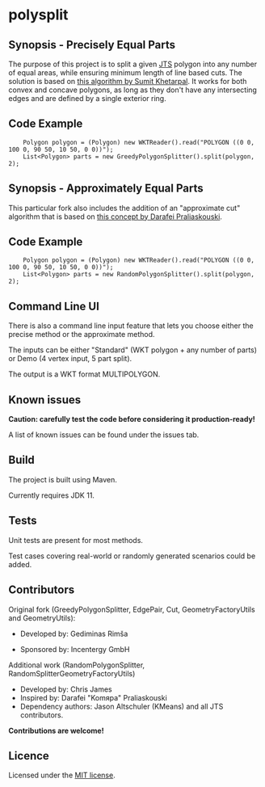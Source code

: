# polysplit

## Synopsis - Precisely Equal Parts

The purpose of this project is to split a given [JTS](http://www.vividsolutions.com/jts/JTSHome.htm) polygon into any 
number of equal areas, while ensuring minimum length of line based cuts. The solution is based on 
[this algorithm by Sumit Khetarpal](http://www.khetarpal.org/polygon-splitting/). It works for both convex and concave 
polygons, as long as they don't have any intersecting edges and are defined by a single exterior ring.

## Code Example
```
    Polygon polygon = (Polygon) new WKTReader().read("POLYGON ((0 0, 100 0, 90 50, 10 50, 0 0))");
    List<Polygon> parts = new GreedyPolygonSplitter().split(polygon, 2);
```

## Synopsis - Approximately Equal Parts

This particular fork also includes the addition of an "approximate cut" algorithm that is based on 
[this concept by Darafei Praliaskouski](https://lists.osgeo.org/pipermail/postgis-users/2018-June/042795.html).

## Code Example
```
    Polygon polygon = (Polygon) new WKTReader().read("POLYGON ((0 0, 100 0, 90 50, 10 50, 0 0))");
    List<Polygon> parts = new RandomPolygonSplitter().split(polygon, 2);
```


## Command Line UI

There is also a command line input feature that lets you choose either the precise
method or the approximate method.

The inputs can be either "Standard" (WKT polygon + any number of parts)
or Demo (4 vertex input, 5 part split).

The output is a WKT format MULTIPOLYGON.

## Known issues

**Caution: carefully test the code before considering it production-ready!**

A list of known issues can be found under the issues tab.

## Build

The project is built using Maven.

Currently requires JDK 11.

## Tests

Unit tests are present for most methods.

Test cases covering real-world or randomly generated scenarios could be added.

## Contributors

Original fork (GreedyPolygonSplitter, EdgePair, Cut,
GeometryFactoryUtils and GeometryUtils):

* Developed by: Gediminas Rimša

* Sponsored by: Incentergy GmbH

Additional work (RandomPolygonSplitter, RandomSplitterGeometryFactoryUtils)

* Developed by: Chris James
* Inspired by: Darafei "Komяpa" Praliaskouski
* Dependency authors: Jason Altschuler (KMeans) and all JTS contributors.

**Contributions are welcome!**

## Licence

Licensed under the [MIT license](https://github.com/grimsa/polysplit/blob/master/LICENSE).